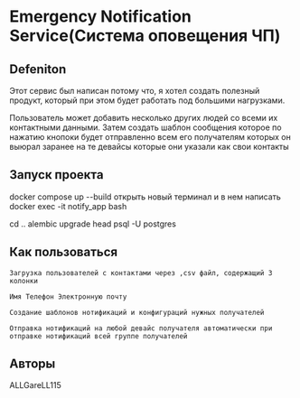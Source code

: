 # Emergency Notification Service(Система оповещения ЧП)

## Defeniton

Этот сервис был написан потому что, я хотел создать полезный продукт,
который при этом будет работать под большими нагрузками.

Пользователь может добавить несколько других людей со всеми их контактными данными.
Затем создать шаблон сообщения которое по нажатию кнопоки будет отправленно всем его
получателям которых он выюрал заранее на те девайсы которые они указали как свои контакты 


## Запуск проекта


 docker compose up --build 
 открыть новый терминал и в нем написать 
 docker exec -it notify_app bash 
 
 cd .. 
 alembic upgrade head 
 psql -U postgres
 


## Как пользоваться
    Загрузка пользователей с контактами через ,csv файл, содержащий 3 колонки

    Имя Телефон Электронную почту

    Создание шаблонов нотификаций и конфигураций нужных получателей 
    
    Отправка нотификаций на любой девайс получателя автоматически при 
    отправке нотификаций всей группе получателей


## Авторы 
ALLGareLL115